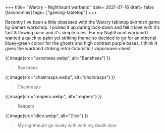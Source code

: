 +++
title= "Warcry - Nighthaunt warband"
date= 2021-07-16
draft= false
[taxonomies]
tags= ["gaming-tabletop"]
+++

Recently I've been a little obsessed with the Warcry tabletop skirmish game by Games workshop. I picked it up during lock-down and fell it love with it's fast & flowing pace and it's simple rules. For my Nighthaunt warband I wanted a quick to paint yet striking theme so decided to go for an etherial bluey-green colour for the ghosts and high contrast purple bases. I think it gives the warband striking retro-futuristic / vaporwave vibes!

{{ image(src="banshees.webp", alt="Banshees") }}

> Banshees

{{ image(src="chainrasps.webp", alt="chainrasps") }}

> Chainrasps

{{ image(src="reapers.webp", alt="reapers") }}

> Reapers

{{ image(src="dice.webp", alt="Dice") }}

> My nighthaunt go nicely with with my death dice
